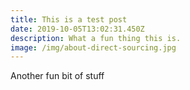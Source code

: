 ```yaml
---
title: This is a test post
date: 2019-10-05T13:02:31.450Z
description: What a fun thing this is.
image: /img/about-direct-sourcing.jpg
---
```

Another fun bit of stuff
